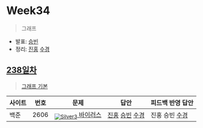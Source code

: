 <!-- tier 리스트 S -->
[Unrated]: https://user-images.githubusercontent.com/33937365/126247607-85783912-c11a-4d50-ac36-8cc7dcb75cd2.png
[Silver3]: https://user-images.githubusercontent.com/33937365/126247621-1b55b7f4-3a79-4348-8a63-f00c1813853e.png
[Gold5]: https://user-images.githubusercontent.com/33937365/126247627-2979d4d5-915a-4c4e-adb7-c171f9bafe28.png
[Gold4]: https://user-images.githubusercontent.com/33937365/126247629-b24e1e24-4579-450f-bc3c-f166361091dd.png
[Gold3]: https://user-images.githubusercontent.com/33937365/126247630-80fb15af-debc-451d-a937-6c9c6bfa693b.png
[Gold2]: https://user-images.githubusercontent.com/33937365/126247633-7112f6a6-57da-4d1d-953f-5414ba8ffc3d.png
[Gold1]: https://user-images.githubusercontent.com/33937365/126247635-42bd3af9-e129-4379-b44a-22d75de3def6.png
[Platinum5]: https://user-images.githubusercontent.com/33937365/126247636-763e3bc4-43a9-4724-8ce1-c2288aecb636.png
<!-- tier 리스트 E -->

# Week34

> 그래프
* 발표: [승빈](../../Study6%20-%20Graph/reference/wsb.pdf)
* 정리: [진홍](../../Study6%20-%20Graph/reference/kjh.pdf) [수경](../../Study6%20-%20Graph/reference/hsk.pdf)

## [238일차](Day238)

> [그래프 기본](https://www.acmicpc.net/group/workbook/view/9797/36622)

| 사이트 | 번호 | 문제                 | 답안                | 피드백 반영 답안    |
| ------ | ---- | -------------------- | ------------------- | ------------------- |
| 백준   | 2606    | [<sub>![Silver3]</sub> 바이러스](https://www.acmicpc.net/problem/2606) | [진홍](Day238/boj2606_kjh.java) [승빈](Day238/boj2606_wsb.java) [수경](Day238/boj2606_hsk.js) | 진홍 승빈 [수경](Day238/boj2606_hsk_fb.js) |
